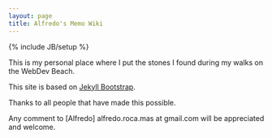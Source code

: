 ```yaml
---
layout: page
title: Alfredo's Memo Wiki
---
```

{% include JB/setup %}

This is my personal place where I put the stones I found during my walks on the WebDev Beach. 

This site is based on [Jekyll Bootstrap](http://jekyllbootstrap.com).

Thanks to all people that have made this possible.

Any comment to [Alfredo] alfredo.roca.mas at gmail.com will be appreciated and welcome.
